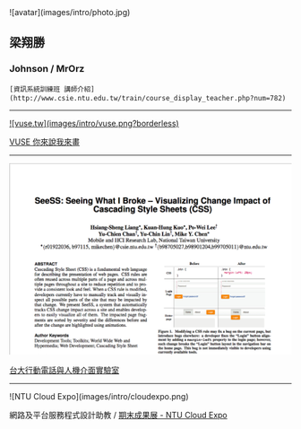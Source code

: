 <div class="row">
  <div class="span2">
    ![avatar](images/intro/photo.jpg)
  </div>
  <div class="span4">
    <h2>梁翔勝</h2>
    <h3>Johnson / MrOrz</h3>

    [資訊系統訓練班 講師介紹](http://www.csie.ntu.edu.tw/train/course_display_teacher.php?num=782)
  </div>
</div>

---

<a href="http://vuse.tw" class="image">
  ![vuse.tw](images/intro/vuse.png?borderless)
</a>

[VUSE 你來說我來畫](http://vuse.tw)

---

![SeeSS](images/intro/paper.png)

[台大行動電話與人機介面實驗室](http://ntumobile.org)

---

<div class="row">
  <div class="span5 centered">
    ![NTU Cloud Expo](images/intro/cloudexpo.png)
    
  </div>
</div>

網路及平台服務程式設計助教 / [期末成果展 - NTU Cloud Expo](http://cloudexpo.ntumobile.org/)
